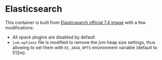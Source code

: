 # Elasticsearch

This container is built from [Elasticsearch official 7.4 image](https://www.elastic.co/guide/en/elasticsearch/reference/current/docker.html) with a few modifications:

* All xpack plugins are disabled by default
* `jvm.options` file is modified to remove the jvm heap size settings, thus allowing to set them with `ES_JAVA_OPTS` environment variable (default to 512m).
